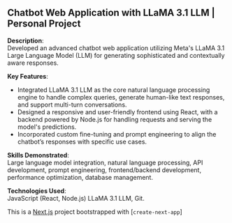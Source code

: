 ## Chatbot Web Application with LLaMA 3.1 LLM | Personal Project

**Description**:  
Developed an advanced chatbot web application utilizing Meta's LLaMA 3.1 Large Language Model (LLM) for generating sophisticated and contextually aware responses.

**Key Features**:

- Integrated LLaMA 3.1 LLM as the core natural language processing engine to handle complex queries, generate human-like text responses, and support multi-turn conversations.
- Designed a responsive and user-friendly frontend using React, with a backend powered by Node.js for handling requests and serving the model's predictions.
- Incorporated custom fine-tuning and prompt engineering to align the chatbot’s responses with specific use cases.

**Skills Demonstrated**:  
Large language model integration, natural language processing, API development, prompt engineering, frontend/backend development, performance optimization, database management.

**Technologies Used**:  
JavaScript (React, Node.js) LLaMA 3.1 LLM, Git.

This is a [Next.js](https://nextjs.org/) project bootstrapped with [`create-next-app`]
